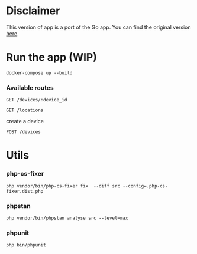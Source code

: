 # Disclaimer

This version of app is a port of the Go app. You can find the original version [here](https://github.com/StereoFlo/go-inventory-app).

# Run the app (WIP)

```shell
docker-compose up --build
```


### Available routes
`GET /devices/:device_id`

`GET /locations`

create a device

`POST /devices`

# Utils

### php-cs-fixer
```shell
php vendor/bin/php-cs-fixer fix  --diff src --config=.php-cs-fixer.dist.php
```
### phpstan
```shell
php vendor/bin/phpstan analyse src --level=max
```
### phpunit
```shell
php bin/phpunit
```
